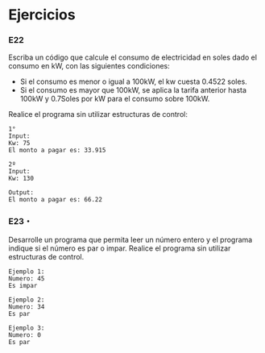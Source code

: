 # Ejercicios
### E22
Escriba un código que calcule el consumo de electricidad en soles dado el consumo en kW, con las siguientes condiciones:
- Si el consumo es menor o igual a 100kW, el kw cuesta 0.4522 soles.
- Si el consumo es mayor que 100kW, se aplica la tarifa anterior hasta 100kW y 0.7Soles por kW para el consumo sobre 100kW.

Realice el programa sin utilizar estructuras de control:

```
1°
Input:
Kw: 75
El monto a pagar es: 33.915

2º
Input:
Kw: 130

Output:
El monto a pagar es: 66.22
```
### E23・
Desarrolle un programa que permita leer un número entero y el programa indique si el 
número es par o impar.
Realice el programa sin utilizar estructuras de control.

```
Ejemplo 1:
Numero: 45
Es impar

Ejemplo 2:
Numero: 34
Es par

Ejemplo 3:
Numero: 0
Es par
```